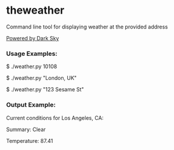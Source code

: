 # theweather
Command line tool for displaying weather at the provided address

[Powered by Dark Sky](https://darksky.net/poweredby)

### Usage Examples:
$ ./weather.py 10108

$ ./weather.py "London, UK"

$ ./weather.py "123 Sesame St"

### Output Example:
Current conditions for Los Angeles, CA:

Summary:     Clear

Temperature: 87.41
